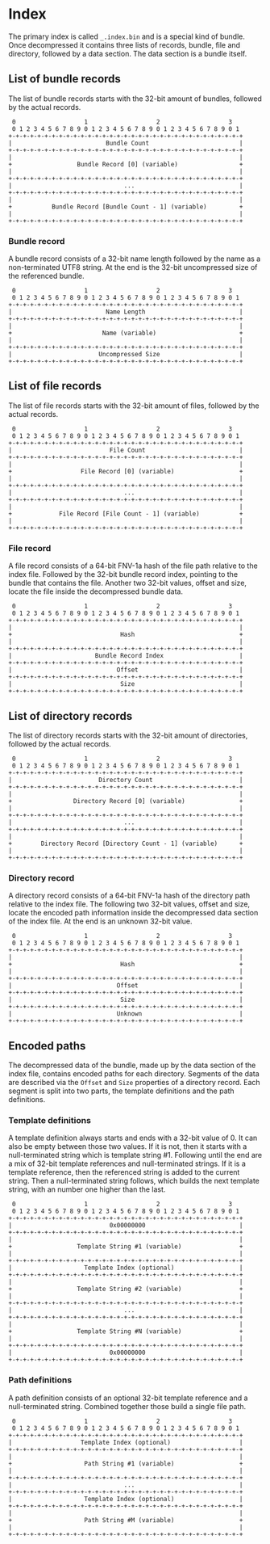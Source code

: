 # Index

The primary index is called `_.index.bin` and is a special kind of bundle. Once decompressed it contains three lists of records, bundle, file and directory, followed by a data section. The data section is a bundle itself.

## List of bundle records

The list of bundle records starts with the 32-bit amount of bundles, followed by the actual records.

```text
 0                   1                   2                   3
 0 1 2 3 4 5 6 7 8 9 0 1 2 3 4 5 6 7 8 9 0 1 2 3 4 5 6 7 8 9 0 1
+-+-+-+-+-+-+-+-+-+-+-+-+-+-+-+-+-+-+-+-+-+-+-+-+-+-+-+-+-+-+-+-+
|                          Bundle Count                         |
+-+-+-+-+-+-+-+-+-+-+-+-+-+-+-+-+-+-+-+-+-+-+-+-+-+-+-+-+-+-+-+-+
|                                                               |
+                  Bundle Record [0] (variable)                 +
|                                                               |
+-+-+-+-+-+-+-+-+-+-+-+-+-+-+-+-+-+-+-+-+-+-+-+-+-+-+-+-+-+-+-+-+
|                               ...                             |
+-+-+-+-+-+-+-+-+-+-+-+-+-+-+-+-+-+-+-+-+-+-+-+-+-+-+-+-+-+-+-+-+
|                                                               |
+           Bundle Record [Bundle Count - 1] (variable)         +
|                                                               |
+-+-+-+-+-+-+-+-+-+-+-+-+-+-+-+-+-+-+-+-+-+-+-+-+-+-+-+-+-+-+-+-+
```
<!-- protocol "Bundle Count: 32, Bundle Record [0] (variable): 64, ...: 32, Bundle Record [Bundle Count - 1] (variable): 64" -->

### Bundle record

A bundle record consists of a 32-bit name length followed by the name as a non-terminated UTF8 string. At the end is the 32-bit uncompressed size of the referenced bundle.

```text
 0                   1                   2                   3
 0 1 2 3 4 5 6 7 8 9 0 1 2 3 4 5 6 7 8 9 0 1 2 3 4 5 6 7 8 9 0 1
+-+-+-+-+-+-+-+-+-+-+-+-+-+-+-+-+-+-+-+-+-+-+-+-+-+-+-+-+-+-+-+-+
|                          Name Length                          |
+-+-+-+-+-+-+-+-+-+-+-+-+-+-+-+-+-+-+-+-+-+-+-+-+-+-+-+-+-+-+-+-+
|                                                               |
+                         Name (variable)                       +
|                                                               |
+-+-+-+-+-+-+-+-+-+-+-+-+-+-+-+-+-+-+-+-+-+-+-+-+-+-+-+-+-+-+-+-+
|                        Uncompressed Size                      |
+-+-+-+-+-+-+-+-+-+-+-+-+-+-+-+-+-+-+-+-+-+-+-+-+-+-+-+-+-+-+-+-+
```
<!-- protocol "Name Length: 32, Name (variable): 64, Uncompressed Size: 32" -->

## List of file records

The list of file records starts with the 32-bit amount of files, followed by the actual records.

```text
 0                   1                   2                   3
 0 1 2 3 4 5 6 7 8 9 0 1 2 3 4 5 6 7 8 9 0 1 2 3 4 5 6 7 8 9 0 1
+-+-+-+-+-+-+-+-+-+-+-+-+-+-+-+-+-+-+-+-+-+-+-+-+-+-+-+-+-+-+-+-+
|                           File Count                          |
+-+-+-+-+-+-+-+-+-+-+-+-+-+-+-+-+-+-+-+-+-+-+-+-+-+-+-+-+-+-+-+-+
|                                                               |
+                   File Record [0] (variable)                  +
|                                                               |
+-+-+-+-+-+-+-+-+-+-+-+-+-+-+-+-+-+-+-+-+-+-+-+-+-+-+-+-+-+-+-+-+
|                               ...                             |
+-+-+-+-+-+-+-+-+-+-+-+-+-+-+-+-+-+-+-+-+-+-+-+-+-+-+-+-+-+-+-+-+
|                                                               |
+             File Record [File Count - 1] (variable)           +
|                                                               |
+-+-+-+-+-+-+-+-+-+-+-+-+-+-+-+-+-+-+-+-+-+-+-+-+-+-+-+-+-+-+-+-+
```
<!-- protocol "File Count: 32, File Record [0] (variable): 64, ...: 32, File Record [File Count - 1] (variable): 64" -->

### File record

A file record consists of a 64-bit FNV-1a hash of the file path relative to the index file. Followed by the 32-bit bundle record index, pointing to the bundle that contains the file. Another two 32-bit values, offset and size, locate the file inside the decompressed bundle data.

```text
 0                   1                   2                   3
 0 1 2 3 4 5 6 7 8 9 0 1 2 3 4 5 6 7 8 9 0 1 2 3 4 5 6 7 8 9 0 1
+-+-+-+-+-+-+-+-+-+-+-+-+-+-+-+-+-+-+-+-+-+-+-+-+-+-+-+-+-+-+-+-+
|                                                               |
+                              Hash                             +
|                                                               |
+-+-+-+-+-+-+-+-+-+-+-+-+-+-+-+-+-+-+-+-+-+-+-+-+-+-+-+-+-+-+-+-+
|                       Bundle Record Index                     |
+-+-+-+-+-+-+-+-+-+-+-+-+-+-+-+-+-+-+-+-+-+-+-+-+-+-+-+-+-+-+-+-+
|                             Offset                            |
+-+-+-+-+-+-+-+-+-+-+-+-+-+-+-+-+-+-+-+-+-+-+-+-+-+-+-+-+-+-+-+-+
|                              Size                             |
+-+-+-+-+-+-+-+-+-+-+-+-+-+-+-+-+-+-+-+-+-+-+-+-+-+-+-+-+-+-+-+-+
```
<!-- protocol "Hash: 64, Bundle Record Index: 32, Offset: 32, Size: 32" -->

## List of directory records

The list of directory records starts with the 32-bit amount of directories, followed by the actual records.

```text
 0                   1                   2                   3
 0 1 2 3 4 5 6 7 8 9 0 1 2 3 4 5 6 7 8 9 0 1 2 3 4 5 6 7 8 9 0 1
+-+-+-+-+-+-+-+-+-+-+-+-+-+-+-+-+-+-+-+-+-+-+-+-+-+-+-+-+-+-+-+-+
|                        Directory Count                        |
+-+-+-+-+-+-+-+-+-+-+-+-+-+-+-+-+-+-+-+-+-+-+-+-+-+-+-+-+-+-+-+-+
|                                                               |
+                 Directory Record [0] (variable)               +
|                                                               |
+-+-+-+-+-+-+-+-+-+-+-+-+-+-+-+-+-+-+-+-+-+-+-+-+-+-+-+-+-+-+-+-+
|                               ...                             |
+-+-+-+-+-+-+-+-+-+-+-+-+-+-+-+-+-+-+-+-+-+-+-+-+-+-+-+-+-+-+-+-+
|                                                               |
+        Directory Record [Directory Count - 1] (variable)      +
|                                                               |
+-+-+-+-+-+-+-+-+-+-+-+-+-+-+-+-+-+-+-+-+-+-+-+-+-+-+-+-+-+-+-+-+
```
<!-- protocol "Directory Count: 32, Directory Record [0] (variable): 64, ...: 32, Directory Record [Directory Count - 1] (variable): 64" -->

### Directory record

A directory record consists of a 64-bit FNV-1a hash of the directory path relative to the index file. The following two 32-bit values, offset and size, locate the encoded path information inside the decompressed data section of the index file. At the end is an unknown 32-bit value.

```text
 0                   1                   2                   3
 0 1 2 3 4 5 6 7 8 9 0 1 2 3 4 5 6 7 8 9 0 1 2 3 4 5 6 7 8 9 0 1
+-+-+-+-+-+-+-+-+-+-+-+-+-+-+-+-+-+-+-+-+-+-+-+-+-+-+-+-+-+-+-+-+
|                                                               |
+                              Hash                             +
|                                                               |
+-+-+-+-+-+-+-+-+-+-+-+-+-+-+-+-+-+-+-+-+-+-+-+-+-+-+-+-+-+-+-+-+
|                             Offset                            |
+-+-+-+-+-+-+-+-+-+-+-+-+-+-+-+-+-+-+-+-+-+-+-+-+-+-+-+-+-+-+-+-+
|                              Size                             |
+-+-+-+-+-+-+-+-+-+-+-+-+-+-+-+-+-+-+-+-+-+-+-+-+-+-+-+-+-+-+-+-+
|                             Unknown                           |
+-+-+-+-+-+-+-+-+-+-+-+-+-+-+-+-+-+-+-+-+-+-+-+-+-+-+-+-+-+-+-+-+
```
<!-- protocol "Hash: 64, Offset: 32, Size: 32, Unknown: 32" -->

## Encoded paths

The decompressed data of the bundle, made up by the data section of the index file, contains encoded paths for each directory. Segments of the data are described via the `Offset` and `Size` properties of a directory record. Each segment is split into two parts, the template definitions and the path definitions.

### Template definitions

A template definition always starts and ends with a 32-bit value of 0. It can also be empty between those two values. If it is not, then it starts with a null-terminated string which is template string #1. Following until the end are a mix of 32-bit template references and null-terminated strings. If it is a template reference, then the referenced string is added to the current string. Then a null-terminated string follows, which builds the next template string, with an number one higher than the last.

```text
 0                   1                   2                   3
 0 1 2 3 4 5 6 7 8 9 0 1 2 3 4 5 6 7 8 9 0 1 2 3 4 5 6 7 8 9 0 1
+-+-+-+-+-+-+-+-+-+-+-+-+-+-+-+-+-+-+-+-+-+-+-+-+-+-+-+-+-+-+-+-+
|                           0x00000000                          |
+-+-+-+-+-+-+-+-+-+-+-+-+-+-+-+-+-+-+-+-+-+-+-+-+-+-+-+-+-+-+-+-+
|                                                               |
+                  Template String #1 (variable)                +
|                                                               |
+-+-+-+-+-+-+-+-+-+-+-+-+-+-+-+-+-+-+-+-+-+-+-+-+-+-+-+-+-+-+-+-+
|                    Template Index (optional)                  |
+-+-+-+-+-+-+-+-+-+-+-+-+-+-+-+-+-+-+-+-+-+-+-+-+-+-+-+-+-+-+-+-+
|                                                               |
+                  Template String #2 (variable)                +
|                                                               |
+-+-+-+-+-+-+-+-+-+-+-+-+-+-+-+-+-+-+-+-+-+-+-+-+-+-+-+-+-+-+-+-+
|                               ...                             |
+-+-+-+-+-+-+-+-+-+-+-+-+-+-+-+-+-+-+-+-+-+-+-+-+-+-+-+-+-+-+-+-+
|                                                               |
+                  Template String #N (variable)                +
|                                                               |
+-+-+-+-+-+-+-+-+-+-+-+-+-+-+-+-+-+-+-+-+-+-+-+-+-+-+-+-+-+-+-+-+
|                           0x00000000                          |
+-+-+-+-+-+-+-+-+-+-+-+-+-+-+-+-+-+-+-+-+-+-+-+-+-+-+-+-+-+-+-+-+
```
<!-- protocol "0x00000000: 32, Template String #1 (variable): 64, Template Index (optional): 32, Template String #2 (variable): 64, ...: 32, Template String #N (variable): 64, 0x00000000: 32" -->

### Path definitions

A path definition consists of an optional 32-bit template reference and a null-terminated string. Combined together those build a single file path.

```text
 0                   1                   2                   3
 0 1 2 3 4 5 6 7 8 9 0 1 2 3 4 5 6 7 8 9 0 1 2 3 4 5 6 7 8 9 0 1
+-+-+-+-+-+-+-+-+-+-+-+-+-+-+-+-+-+-+-+-+-+-+-+-+-+-+-+-+-+-+-+-+
|                   Template Index (optional)                   |
+-+-+-+-+-+-+-+-+-+-+-+-+-+-+-+-+-+-+-+-+-+-+-+-+-+-+-+-+-+-+-+-+
|                                                               |
+                    Path String #1 (variable)                  +
|                                                               |
+-+-+-+-+-+-+-+-+-+-+-+-+-+-+-+-+-+-+-+-+-+-+-+-+-+-+-+-+-+-+-+-+
|                               ...                             |
+-+-+-+-+-+-+-+-+-+-+-+-+-+-+-+-+-+-+-+-+-+-+-+-+-+-+-+-+-+-+-+-+
|                    Template Index (optional)                  |
+-+-+-+-+-+-+-+-+-+-+-+-+-+-+-+-+-+-+-+-+-+-+-+-+-+-+-+-+-+-+-+-+
|                                                               |
+                    Path String #M (variable)                  +
|                                                               |
+-+-+-+-+-+-+-+-+-+-+-+-+-+-+-+-+-+-+-+-+-+-+-+-+-+-+-+-+-+-+-+-+
```
<!-- protocol "Template Index (optional): 32, Path String #1 (variable): 64, ...: 32, Template Index (optional): 32, Path String #M (variable): 64" -->
